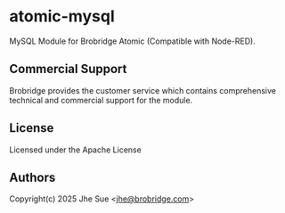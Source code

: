 # atomic-mysql

MySQL Module for Brobridge Atomic (Compatible with Node-RED).

## Commercial Support

Brobridge provides the customer service which contains comprehensive technical and commercial support for the module.

## License

Licensed under the Apache License

## Authors

Copyright(c) 2025 Jhe Sue <<jhe@brobridge.com>>
